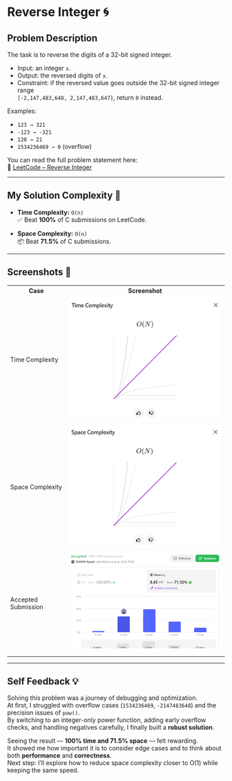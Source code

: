 # Reverse Integer 🌀

## Problem Description
The task is to reverse the digits of a 32-bit signed integer.

- Input: an integer `x`.
- Output: the reversed digits of `x`.
- Constraint: if the reversed value goes outside the 32-bit signed integer range  
  `[-2,147,483,648, 2,147,483,647]`, return `0` instead.

Examples:
- `123 → 321`
- `-123 → -321`
- `120 → 21`
- `1534236469 → 0` (overflow)

You can read the full problem statement here:  
🔗 [LeetCode – Reverse Integer](https://leetcode.com/problems/reverse-integer/description/)

---

## My Solution Complexity 🚀

- **Time Complexity:** `O(n)`  
  ✅ Beat **100%** of C submissions on LeetCode.  

- **Space Complexity:** `O(n)`  
  📦 Beat **71.5%** of C submissions.  

---

## Screenshots 📸

<table>
  <tr>
    <th>Case</th>
    <th>Screenshot</th>
  </tr>
  <tr>
    <td>Time Complexity</td>
    <td><img src="assets/Time Complexity.png" alt="Performance Screenshot" width="500"/></td>
  </tr>
  <tr>
    <td>Space Complexity</td>
    <td><img src="assets/Space Complexity.png" alt="Performance Screenshot" width="500"/></td>
  </tr>
  <tr>
    <td>Accepted Submission</td>
    <td><img src="assets/LeetCode Submittion.png" alt="Accepted Screenshot" width="500"/></td>
  </tr>
</table>

---

## Self Feedback 💡

Solving this problem was a journey of debugging and optimization.  
At first, I struggled with overflow cases (`1534236469`, `-2147483648`) and the precision issues of `pow()`.  
By switching to an integer-only power function, adding early overflow checks, and handling negatives carefully, I finally built a **robust solution**.  

Seeing the result — **100% time and 71.5% space** — felt rewarding.  
It showed me how important it is to consider edge cases and to think about both **performance** and **correctness**.  
Next step: I’ll explore how to reduce space complexity closer to O(1) while keeping the same speed.